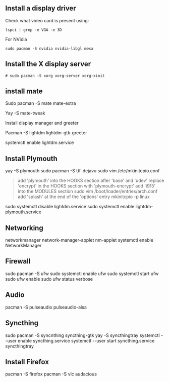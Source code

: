 

## Install a display driver
Check what video card is present using:
```
lspci | grep -e VGA -e 3D
```
For NVidia
```
sudo pacman -S nvidia nvidia-libgl mesa

```


## Install the X display server
```
# sudo pacman -S xorg xorg-server xorg-xinit 
```

## install mate

Sudo pacman -S mate mate-extra

Yay -S mate-tweak


Install display manager and greeter

Pacman -S lightdm lightdm-gtk-greeter

systemctl enable lightdm.service


## Install Plymouth

yay -S plymouth
sudo pacman -S ttf-dejavu
sudo vim /etc/mkinitcpio.conf
> add 'plymouth' into the HOOKS section after 'base' and 'udev'
> replace 'encrypt' in the HOOKS section with 'plymouth-encrypt'
> add 'i915' into the MODULES section
sudo vim /boot/loader/entries/arch.conf
> add 'splash' at the end of the 'options' entry
mkinitcpio -p linux

sudo systemctl disable lightdm.service
sudo systemctl enable lightdm-plymouth.service

## Networking
networkmanager
network-manager-applet
nm-applet
systemctl enable NetworkManager

## Firewall
sudo pacman -S ufw
sudo systemctl enable ufw
sudo systemctl start ufw
sudo ufw enable
sudo ufw status verbose

## Audio
pacman -S pulseaudio pulseaudio-alsa

## Syncthing
sudo pacman -S syncnthing syncthing-gtk
yay -S syncthingtray
systemctl --user enable syncthing.service
systemctl --user start syncthing.service
syncthingtray

## Install Firefox
pacman -S firefox
pacman -S vlc audacious

